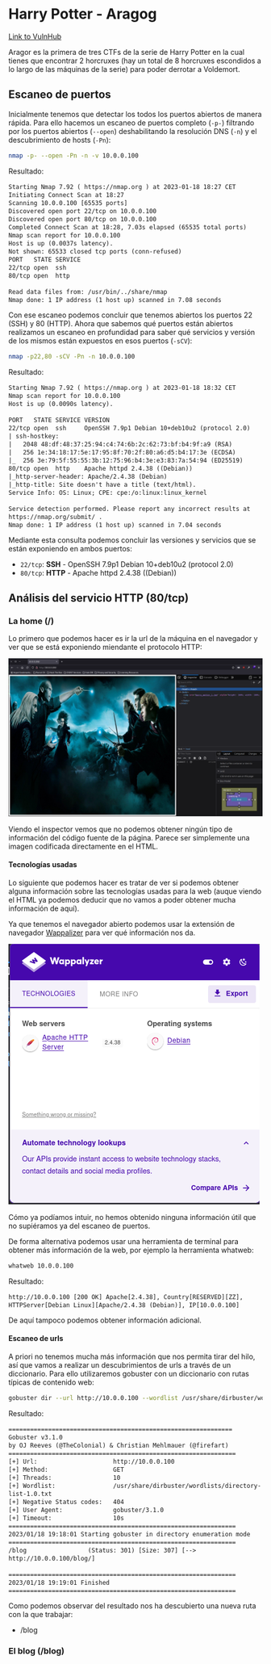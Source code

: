 # Harry Potter - Aragog

[Link to VulnHub](https://www.vulnhub.com/entry/harrypotter-aragog-102,688/)

Aragor es la primera de tres CTFs de la serie de Harry Potter en la cual tienes que encontrar 2 horcruxes (hay un total de 8 horcruxes escondidos a lo largo de las máquinas de la serie) para poder derrotar a Voldemort.

## Escaneo de puertos

Inicialmente tenemos que detectar los todos los puertos abiertos de manera rápida. Para ello hacemos un escaneo de puertos completo (`-p-`) filtrando por los puertos abiertos (`--open`) deshabilitando la resolución DNS (`-n`) y el descubrimiento de hosts (`-Pn`):

```bash
nmap -p- --open -Pn -n -v 10.0.0.100
```

Resultado:

```text
Starting Nmap 7.92 ( https://nmap.org ) at 2023-01-18 18:27 CET
Initiating Connect Scan at 18:27
Scanning 10.0.0.100 [65535 ports]
Discovered open port 22/tcp on 10.0.0.100
Discovered open port 80/tcp on 10.0.0.100
Completed Connect Scan at 18:28, 7.03s elapsed (65535 total ports)
Nmap scan report for 10.0.0.100
Host is up (0.0037s latency).
Not shown: 65533 closed tcp ports (conn-refused)
PORT   STATE SERVICE
22/tcp open  ssh
80/tcp open  http

Read data files from: /usr/bin/../share/nmap
Nmap done: 1 IP address (1 host up) scanned in 7.08 seconds
```

Con ese escaneo podemos concluir que tenemos abiertos los puertos 22 (SSH) y 80 (HTTP). Ahora que sabemos qué puertos están abiertos realizamos un escaneo en profundidad para saber qué servicios y versión de los mismos están expuestos en esos puertos (`-sCV`):

```bash
nmap -p22,80 -sCV -Pn -n 10.0.0.100
```

Resultado:

```text
Starting Nmap 7.92 ( https://nmap.org ) at 2023-01-18 18:32 CET
Nmap scan report for 10.0.0.100
Host is up (0.0090s latency).

PORT   STATE SERVICE VERSION
22/tcp open  ssh     OpenSSH 7.9p1 Debian 10+deb10u2 (protocol 2.0)
| ssh-hostkey: 
|   2048 48:df:48:37:25:94:c4:74:6b:2c:62:73:bf:b4:9f:a9 (RSA)
|   256 1e:34:18:17:5e:17:95:8f:70:2f:80:a6:d5:b4:17:3e (ECDSA)
|_  256 3e:79:5f:55:55:3b:12:75:96:b4:3e:e3:83:7a:54:94 (ED25519)
80/tcp open  http    Apache httpd 2.4.38 ((Debian))
|_http-server-header: Apache/2.4.38 (Debian)
|_http-title: Site doesn't have a title (text/html).
Service Info: OS: Linux; CPE: cpe:/o:linux:linux_kernel

Service detection performed. Please report any incorrect results at https://nmap.org/submit/ .
Nmap done: 1 IP address (1 host up) scanned in 7.04 seconds
```

Mediante esta consulta podemos concluir las versiones y servicios que se están exponiendo en ambos puertos:

* `22/tcp`: **SSH** - OpenSSH 7.9p1 Debian 10+deb10u2 (protocol 2.0)
* `80/tcp`: **HTTP** - Apache httpd 2.4.38 ((Debian))

## Análisis del servicio HTTP (80/tcp)

### La home (/)

Lo primero que podemos hacer es ir la url de la máquina en el navegador y ver que se está exponiendo miendante el protocolo HTTP:

![alt http landing page](http_landig_page.png)

Viendo el inspector vemos que no podemos obtener ningún tipo de información del código fuente de la página. Parece ser simplemente una imagen codificada directamente en el HTML.

#### Tecnologías usadas

Lo siguiente que podemos hacer es tratar de ver si podemos obtener alguna información sobre las tecnologías usadas para la web (auque viendo el HTML ya podemos deducir que no vamos a poder obtener mucha información de aquí).

Ya que tenemos el navegador abierto podemos usar la extensión de navegador [Wappalizer](https://www.wappalyzer.com/) para ver qué información nos da.

![alt http landing page wappalyzer](http_landig_page_wappalylez.png)

Cómo ya podíamos intuir, no hemos obtenido ninguna información útil que no supiéramos ya del escaneo de puertos.

De forma alternativa podemos usar una herramienta de terminal para obtener más información de la web, por ejemplo la herramienta whatweb:

```bash
whatweb 10.0.0.100
```

Resultado:

```text
http://10.0.0.100 [200 OK] Apache[2.4.38], Country[RESERVED][ZZ], HTTPServer[Debian Linux][Apache/2.4.38 (Debian)], IP[10.0.0.100]
```

De aquí tampoco podemos obtener información adicional.

#### Escaneo de urls

A priori no tenemos mucha más información que nos permita tirar del hilo, así que vamos a realizar un descubrimientos de urls a través de un diccionario. Para ello utilizaremos gobuster con un diccionario con rutas típicas de contenido web:

```bash
gobuster dir --url http://10.0.0.100 --wordlist /usr/share/dirbuster/wordlists/directory-list-1.0.txt
```

Resultado:

```text
==============================================================
Gobuster v3.1.0
by OJ Reeves (@TheColonial) & Christian Mehlmauer (@firefart)
===============================================================
[+] Url:                     http://10.0.0.100
[+] Method:                  GET
[+] Threads:                 10
[+] Wordlist:                /usr/share/dirbuster/wordlists/directory-list-1.0.txt
[+] Negative Status codes:   404
[+] User Agent:              gobuster/3.1.0
[+] Timeout:                 10s
===============================================================
2023/01/18 19:18:01 Starting gobuster in directory enumeration mode
===============================================================
/blog                 (Status: 301) [Size: 307] [--> http://10.0.0.100/blog/]
                                                                             
===============================================================
2023/01/18 19:19:01 Finished
===============================================================
```

Como podemos observar del resultado nos ha descubierto una nueva ruta con la que trabajar:

* /blog

### El blog (/blog)
